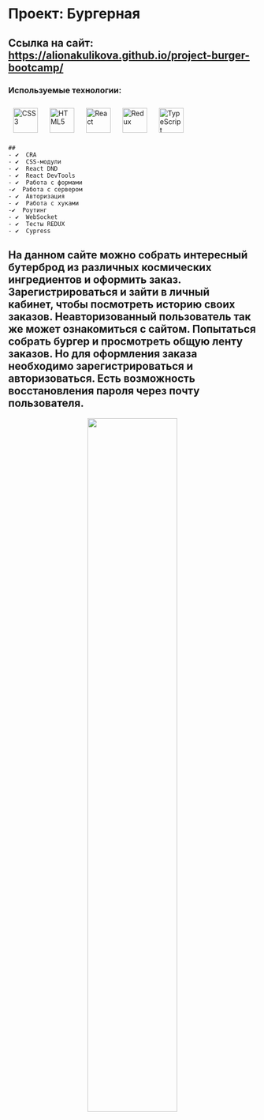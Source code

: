# Проект: Бургерная
## Cсылка на сайт: https://alionakulikova.github.io/project-burger-bootcamp/
###  Используемые технологии: 
<div align="left">   
<a href="https://www.w3schools.com/css/" target="_blank"><img style="margin: 10px" src="https://profilinator.rishav.dev/skills-assets/css3-original-wordmark.svg" alt="CSS3" height="50" /></a>  
<a href="https://en.wikipedia.org/wiki/HTML5" target="_blank"><img style="margin: 10px" src="https://profilinator.rishav.dev/skills-assets/html5-original-wordmark.svg" alt="HTML5" height="50" /></a>
 <a href="https://reactjs.org/" target="_blank"><img style="margin: 10px" src="https://profilinator.rishav.dev/skills-assets/react-original-wordmark.svg" alt="React" height="50" /></a>
<a href="https://redux.js.org/" target="_blank"><img style="margin: 10px" src="https://profilinator.rishav.dev/skills-assets/redux-original.svg" alt="Redux" height="50" /></a>  
<a href="https://www.typescriptlang.org/" target="_blank"><img style="margin: 10px" src="https://profilinator.rishav.dev/skills-assets/typescript-original.svg" alt="TypeScript" height="50" /></a>  
</div>

    ## 
    - ✔️  CRA 
    - ✔️  CSS-модули 
    - ✔️  React DND
    - ✔️  React DevTools
    - ✔️  Работа с формами
    -✔️  Работа с сервером 
    - ✔️  Авторизация 
    - ✔️  Работа с хуками
    -✔️  Роутинг
    - ✔️  WebSocket
    - ✔️  Тесты REDUX
    - ✔️  Cypress
     

##  На данном сайте можно собрать интересный бутерброд из различных космических ингредиентов и оформить заказ. Зарегистрироваться и зайти в личный кабинет, чтобы посмотреть историю своих заказов. Неавторизованный пользователь так же может ознакомиться с сайтом. Попытаться собрать бургер и просмотреть общую ленту заказов. Но для оформления заказа необходимо зарегистрироваться и авторизоваться. Есть возможность восстановления пароля через почту пользователя. 



<div align="center">
<img src="https://sun9-5.userapi.com/impg/og-w5_GEf4jEny-wBCxpr7k4vWoM2GXoSV-RNw/yq__LpeBphc.jpg?size=1254x960&quality=95&sign=422177f86959bce03ce7d92368aa8a95&type=album" align="center" style="width: 60%" />
</div>  
  
